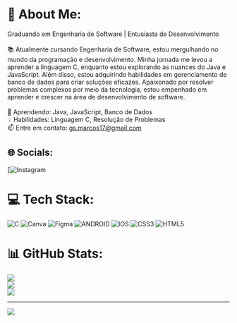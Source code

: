 # 💫 About Me:
Graduando em Engenharia de Software | Entusiasta de Desenvolvimento<br><br>📚 Atualmente cursando Engenharia de Software, estou mergulhando no mundo da programação e desenvolvimento. Minha jornada me levou a aprender a linguagem C, enquanto estou explorando as nuances do Java e JavaScript. Além disso, estou adquirindo habilidades em gerenciamento de banco de dados para criar soluções eficazes. Apaixonado por resolver problemas complexos por meio da tecnologia, estou empenhado em aprender e crescer na área de desenvolvimento de software.<br><br>🌱 Aprendendo: Java, JavaScript, Banco de Dados<br>💡 Habilidades: Linguagem C, Resolução de Problemas<br>📫 Entre em contato: gs.marcos17@gmail.com<br>


## 🌐 Socials:
[![Instagram](https://www.instagram.com/devmarcosilva/) 

# 💻 Tech Stack:
![C](https://img.shields.io/badge/c-%2300599C.svg?style=for-the-badge&logo=c&logoColor=white) ![Canva](https://img.shields.io/badge/Canva-%2300C4CC.svg?style=for-the-badge&logo=Canva&logoColor=white) 	![Figma](https://img.shields.io/badge/figma-%23F24E1E.svg?style=for-the-badge&logo=figma&logoColor=white) ![ANDROID](https://img.shields.io/badge/android-%2320232a.svg?style=for-the-badge&logo=android&logoColor=%a4c639) ![IOS](https://img.shields.io/badge/IOS-%2320232a.svg?style=for-the-badge&logo=apple&logoColor=white) ![CSS3](https://img.shields.io/badge/css3-%231572B6.svg?style=for-the-badge&logo=css3&logoColor=white) ![HTML5](https://img.shields.io/badge/html5-%23E34F26.svg?style=for-the-badge&logo=html5&logoColor=white)
# 📊 GitHub Stats:
![](https://github-readme-stats.vercel.app/api?username=engmarcogs&theme=dark&hide_border=false&include_all_commits=false&count_private=false)<br/>
![](https://github-readme-streak-stats.herokuapp.com/?user=engmarcogs&theme=dark&hide_border=false)<br/>
![](https://github-readme-stats.vercel.app/api/top-langs/?username=engmarcogs&theme=dark&hide_border=false&include_all_commits=false&count_private=false&layout=compact)

---
[![](https://visitcount.itsvg.in/api?id=engmarcogs&icon=0&color=0)](https://visitcount.itsvg.in)

<!-- Proudly created with GPRM ( https://gprm.itsvg.in ) -->
